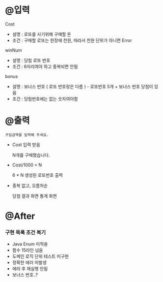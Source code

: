 # @입력

Cost

- 설명 : 로또를 사기위해 구매할 돈
- 조건 : 구매할 로또는 한장에 천원, 따라서 천원 단위가 아니면 Error

winNum

- 설명 : 당첨 로또 번호
- 조건 : 6자리여야 하고 중복되면 안됨

bonus

- 설명 : 보너스 번호 ( 로또 번호랑은 다름 ) - 로또번호 5개 + 보너스 번호 당첨이 있음
- 조건 : 당첨번호에는 없는 숫자여야함

# @출력

    구입금액을 입력해 주세요.
- Cost 입력 받음


    N개를 구매했습니다.
- Cost/1000 = N


    6 * N 생성된 로또번호 출력
- 중복 없고, 오름차순


    당첨 결과 화면
    통계 화면





# @After
### 구현 목록 조건 복기

- Java Enum 미적용
- 함수 15라인 넘음
- 도메인 로직 단위 테스트 미구현
- 정확한 에러 미발생
- 에러 후 재실행 안됨
- 보너스 번호..?
